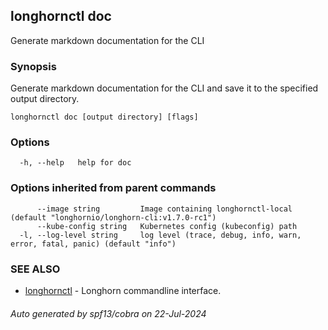 ## longhornctl doc

Generate markdown documentation for the CLI

### Synopsis

Generate markdown documentation for the CLI and save it to the specified output directory.

```
longhornctl doc [output directory] [flags]
```

### Options

```
  -h, --help   help for doc
```

### Options inherited from parent commands

```
      --image string         Image containing longhornctl-local (default "longhornio/longhorn-cli:v1.7.0-rc1")
      --kube-config string   Kubernetes config (kubeconfig) path
  -l, --log-level string     log level (trace, debug, info, warn, error, fatal, panic) (default "info")
```

### SEE ALSO

* [longhornctl](longhornctl.md)	 - Longhorn commandline interface.

###### Auto generated by spf13/cobra on 22-Jul-2024
